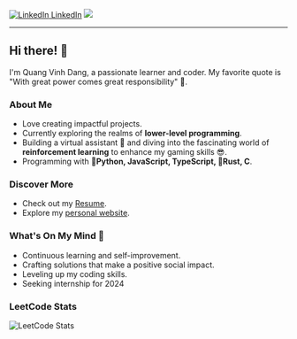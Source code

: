 [![LinkedIn](https://i.stack.imgur.com/gVE0j.png) LinkedIn](https://www.linkedin.com/in/quang-vinh-dang-788ab0194/)
![](https://komarev.com/ghpvc/?username=qvd808&label=PROFILE+VIEWS)

---

## Hi there! 👋

I'm Quang Vinh Dang, a passionate learner and coder. My favorite quote is "With great power comes great responsibility" 😤.

### About Me

- Love creating impactful projects.
- Currently exploring the realms of **lower-level programming**.
- Building a virtual assistant 🤖 and diving into the fascinating world of **reinforcement learning** to enhance my gaming skills 😎.
- Programming with **🐍Python, JavaScript, TypeScript, 🦀Rust, C**. 

### Discover More

- Check out my [Resume](https://drive.google.com/file/d/16vBXM2ax0YsY1SsbebflajdewYxFxVAz/view?usp=sharing).
- Explore my [personal website](https://qvd808.github.io/portfolio/).

### What's On My Mind 🤔

- Continuous learning and self-improvement.
- Crafting solutions that make a positive social impact.
- Leveling up my coding skills.
- Seeking internship for 2024

### LeetCode Stats

![LeetCode Stats](https://leetcard.jacoblin.cool/qvd808)

<!---
qvd808/qvd808 is a ✨ special ✨ repository because its `README.md` (this file) appears on your GitHub profile.
You can click the Preview link to take a look at your changes.
--->
